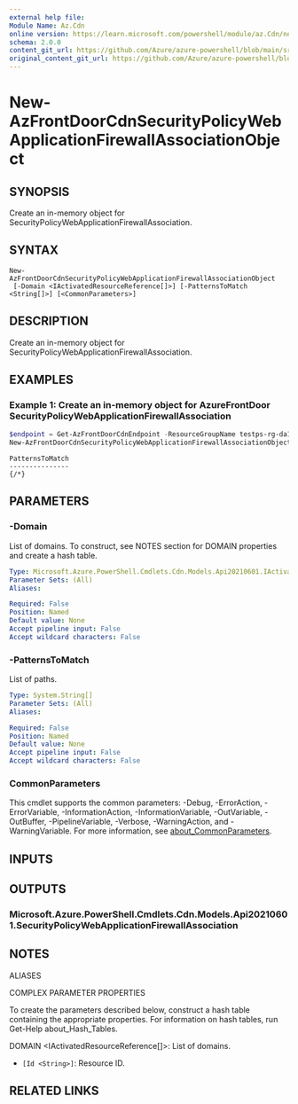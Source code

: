 ```yaml
---
external help file: 
Module Name: Az.Cdn
online version: https://learn.microsoft.com/powershell/module/az.Cdn/new-AzFrontDoorCdnSecurityPolicyWebApplicationFirewallAssociationObject
schema: 2.0.0
content_git_url: https://github.com/Azure/azure-powershell/blob/main/src/Cdn/help/New-AzFrontDoorCdnSecurityPolicyWebApplicationFirewallAssociationObject.md
original_content_git_url: https://github.com/Azure/azure-powershell/blob/main/src/Cdn/help/New-AzFrontDoorCdnSecurityPolicyWebApplicationFirewallAssociationObject.md
---
```


# New-AzFrontDoorCdnSecurityPolicyWebApplicationFirewallAssociationObject

## SYNOPSIS
Create an in-memory object for SecurityPolicyWebApplicationFirewallAssociation.

## SYNTAX

```
New-AzFrontDoorCdnSecurityPolicyWebApplicationFirewallAssociationObject
 [-Domain <IActivatedResourceReference[]>] [-PatternsToMatch <String[]>] [<CommonParameters>]
```

## DESCRIPTION
Create an in-memory object for SecurityPolicyWebApplicationFirewallAssociation.

## EXAMPLES

### Example 1: Create an in-memory object for AzureFrontDoor SecurityPolicyWebApplicationFirewallAssociation
```powershell
$endpoint = Get-AzFrontDoorCdnEndpoint -ResourceGroupName testps-rg-da16jm -ProfileName fdp-v542q6 -EndpointName end001
New-AzFrontDoorCdnSecurityPolicyWebApplicationFirewallAssociationObject -PatternsToMatch @("/*") -Domain @(@{"Id"=$($endpoint.Id)})
```

```output
PatternsToMatch
---------------
{/*}
```



## PARAMETERS

### -Domain
List of domains.
To construct, see NOTES section for DOMAIN properties and create a hash table.

```yaml
Type: Microsoft.Azure.PowerShell.Cmdlets.Cdn.Models.Api20210601.IActivatedResourceReference[]
Parameter Sets: (All)
Aliases:

Required: False
Position: Named
Default value: None
Accept pipeline input: False
Accept wildcard characters: False
```

### -PatternsToMatch
List of paths.

```yaml
Type: System.String[]
Parameter Sets: (All)
Aliases:

Required: False
Position: Named
Default value: None
Accept pipeline input: False
Accept wildcard characters: False
```

### CommonParameters
This cmdlet supports the common parameters: -Debug, -ErrorAction, -ErrorVariable, -InformationAction, -InformationVariable, -OutVariable, -OutBuffer, -PipelineVariable, -Verbose, -WarningAction, and -WarningVariable. For more information, see [about_CommonParameters](http://go.microsoft.com/fwlink/?LinkID=113216).

## INPUTS

## OUTPUTS

### Microsoft.Azure.PowerShell.Cmdlets.Cdn.Models.Api20210601.SecurityPolicyWebApplicationFirewallAssociation

## NOTES

ALIASES

COMPLEX PARAMETER PROPERTIES

To create the parameters described below, construct a hash table containing the appropriate properties. For information on hash tables, run Get-Help about_Hash_Tables.


DOMAIN <IActivatedResourceReference[]>: List of domains.
  - `[Id <String>]`: Resource ID.

## RELATED LINKS

